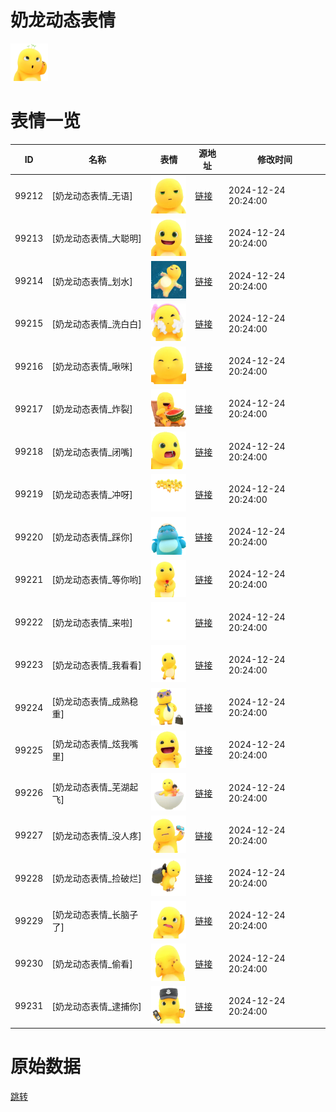 # 奶龙动态表情

<img src="./cover.png" height="60" alt="cover" />

# 表情一览

|ID|名称|表情|源地址|修改时间|
|----|----|----|----|----|
|99212|[奶龙动态表情_无语]|<img src="./pic/099212_%5B奶龙动态表情_无语%5D.gif" height="60" alt="无语"/>|[链接](https://i0.hdslb.com/bfs/garb/0575147295caa10e83e9a48010693f8e019ebb92.gif)|2024-12-24 20:24:00|
|99213|[奶龙动态表情_大聪明]|<img src="./pic/099213_%5B奶龙动态表情_大聪明%5D.gif" height="60" alt="大聪明"/>|[链接](https://i0.hdslb.com/bfs/garb/bfd399c5c05734673572fbf234df0ceaff787959.gif)|2024-12-24 20:24:00|
|99214|[奶龙动态表情_划水]|<img src="./pic/099214_%5B奶龙动态表情_划水%5D.gif" height="60" alt="划水"/>|[链接](https://i0.hdslb.com/bfs/garb/42c66aa8aa6520dcc5aea0ff9088cf03aba572f2.gif)|2024-12-24 20:24:00|
|99215|[奶龙动态表情_洗白白]|<img src="./pic/099215_%5B奶龙动态表情_洗白白%5D.gif" height="60" alt="洗白白"/>|[链接](https://i0.hdslb.com/bfs/garb/352918b80924f06f0722d8c6bf82acd6d9ba1f52.gif)|2024-12-24 20:24:00|
|99216|[奶龙动态表情_啾咪]|<img src="./pic/099216_%5B奶龙动态表情_啾咪%5D.gif" height="60" alt="啾咪"/>|[链接](https://i0.hdslb.com/bfs/garb/13f03d0dba079349053ab3b0eb52cbb0dd5e5544.gif)|2024-12-24 20:24:00|
|99217|[奶龙动态表情_炸裂]|<img src="./pic/099217_%5B奶龙动态表情_炸裂%5D.gif" height="60" alt="炸裂"/>|[链接](https://i0.hdslb.com/bfs/garb/bfc015c194d33eef137a702a3efa8dfa4287872b.gif)|2024-12-24 20:24:00|
|99218|[奶龙动态表情_闭嘴]|<img src="./pic/099218_%5B奶龙动态表情_闭嘴%5D.gif" height="60" alt="闭嘴"/>|[链接](https://i0.hdslb.com/bfs/garb/4f85421c6fe4a26021cfaf4c83742e911211dcf9.gif)|2024-12-24 20:24:00|
|99219|[奶龙动态表情_冲呀]|<img src="./pic/099219_%5B奶龙动态表情_冲呀%5D.gif" height="60" alt="冲呀"/>|[链接](https://i0.hdslb.com/bfs/garb/5430b3c9199098657cd6dbd17793502ac9a31df0.gif)|2024-12-24 20:24:00|
|99220|[奶龙动态表情_踩你]|<img src="./pic/099220_%5B奶龙动态表情_踩你%5D.gif" height="60" alt="踩你"/>|[链接](https://i0.hdslb.com/bfs/garb/83ff79fb6d6c93394e4b82aeea392971c983edd8.gif)|2024-12-24 20:24:00|
|99221|[奶龙动态表情_等你哟]|<img src="./pic/099221_%5B奶龙动态表情_等你哟%5D.gif" height="60" alt="等你哟"/>|[链接](https://i0.hdslb.com/bfs/garb/3b3e579090134a685a70879615e1543df5c7d712.gif)|2024-12-24 20:24:00|
|99222|[奶龙动态表情_来啦]|<img src="./pic/099222_%5B奶龙动态表情_来啦%5D.gif" height="60" alt="来啦"/>|[链接](https://i0.hdslb.com/bfs/garb/3a665dd7274e776d1336bbf226374e3e60ff7c35.gif)|2024-12-24 20:24:00|
|99223|[奶龙动态表情_我看看]|<img src="./pic/099223_%5B奶龙动态表情_我看看%5D.gif" height="60" alt="我看看"/>|[链接](https://i0.hdslb.com/bfs/garb/75fd6d2933c875ea77e13725bb5868c800f42d10.gif)|2024-12-24 20:24:00|
|99224|[奶龙动态表情_成熟稳重]|<img src="./pic/099224_%5B奶龙动态表情_成熟稳重%5D.gif" height="60" alt="成熟稳重"/>|[链接](https://i0.hdslb.com/bfs/garb/b71f57643fb143c0dfb58d2ee9843974f532729e.gif)|2024-12-24 20:24:00|
|99225|[奶龙动态表情_炫我嘴里]|<img src="./pic/099225_%5B奶龙动态表情_炫我嘴里%5D.gif" height="60" alt="炫我嘴里"/>|[链接](https://i0.hdslb.com/bfs/garb/a03a4754158c444135c150f112918885e3e1322c.gif)|2024-12-24 20:24:00|
|99226|[奶龙动态表情_芜湖起飞]|<img src="./pic/099226_%5B奶龙动态表情_芜湖起飞%5D.gif" height="60" alt="芜湖起飞"/>|[链接](https://i0.hdslb.com/bfs/garb/70cf2027f1378607da5d69e7bd01f7da7f5d884d.gif)|2024-12-24 20:24:00|
|99227|[奶龙动态表情_没人疼]|<img src="./pic/099227_%5B奶龙动态表情_没人疼%5D.gif" height="60" alt="没人疼"/>|[链接](https://i0.hdslb.com/bfs/garb/bb7339cf0aa4bfef8099d647ed02500bf3b575e4.gif)|2024-12-24 20:24:00|
|99228|[奶龙动态表情_捡破烂]|<img src="./pic/099228_%5B奶龙动态表情_捡破烂%5D.gif" height="60" alt="捡破烂"/>|[链接](https://i0.hdslb.com/bfs/garb/1158ca8e8f566ec2490ec098d2e9dc72241a424d.gif)|2024-12-24 20:24:00|
|99229|[奶龙动态表情_长脑子了]|<img src="./pic/099229_%5B奶龙动态表情_长脑子了%5D.gif" height="60" alt="长脑子了"/>|[链接](https://i0.hdslb.com/bfs/garb/e6a87fa75cd0b2dc5b1477b958fff0ccc09b2677.gif)|2024-12-24 20:24:00|
|99230|[奶龙动态表情_偷看]|<img src="./pic/099230_%5B奶龙动态表情_偷看%5D.gif" height="60" alt="偷看"/>|[链接](https://i0.hdslb.com/bfs/garb/775577573f1d025ad796d93a3bce884d890cdc25.gif)|2024-12-24 20:24:00|
|99231|[奶龙动态表情_逮捕你]|<img src="./pic/099231_%5B奶龙动态表情_逮捕你%5D.gif" height="60" alt="逮捕你"/>|[链接](https://i0.hdslb.com/bfs/garb/e7f33cf3a5717d30720421ab3aeab51cd2d3a4d0.gif)|2024-12-24 20:24:00|

# 原始数据

[跳转](./raw.json)

